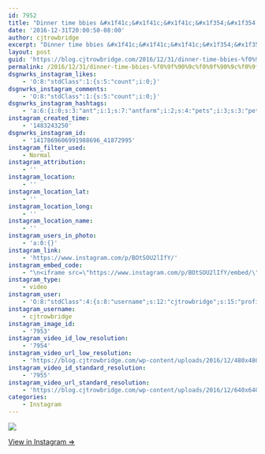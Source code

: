```yaml
---
id: 7952
title: "Dinner time bbies &#x1f41c;&#x1f41c;&#x1f41c;&#x1f354;&#x1f354;&#x1f354;\nGrasshoppers and honey.\n#formicarium #antfarm #ant #ants #pet #pets"
date: '2016-12-31T20:00:50-08:00'
author: cjtrowbridge
excerpt: "Dinner time bbies &#x1f41c;&#x1f41c;&#x1f41c;&#x1f354;&#x1f354;&#x1f354;\nGrasshoppers and honey.\n#formicarium #antfarm #ant #ants #pet #pets"
layout: post
guid: 'https://blog.cjtrowbridge.com/2016/12/31/dinner-time-bbies-%f0%9f%90%9c%f0%9f%90%9c%f0%9f%90%9c%f0%9f%8d%94%f0%9f%8d%94%f0%9f%8d%94grasshoppers-and-honey-formicarium-antfarm-ant-ants-pet-pets/'
permalink: /2016/12/31/dinner-time-bbies-%f0%9f%90%9c%f0%9f%90%9c%f0%9f%90%9c%f0%9f%8d%94%f0%9f%8d%94%f0%9f%8d%94grasshoppers-and-honey-formicarium-antfarm-ant-ants-pet-pets/
dsgnwrks_instagram_likes:
    - 'O:8:"stdClass":1:{s:5:"count";i:0;}'
dsgnwrks_instagram_comments:
    - 'O:8:"stdClass":1:{s:5:"count";i:0;}'
dsgnwrks_instagram_hashtags:
    - 'a:6:{i:0;s:3:"ant";i:1;s:7:"antfarm";i:2;s:4:"pets";i:3;s:3:"pet";i:4;s:11:"formicarium";i:5;s:4:"ants";}'
instagram_created_time:
    - '1483243250'
dsgnwrks_instagram_id:
    - '1417869606991988696_41872995'
instagram_filter_used:
    - Normal
instagram_attribution:
    - ''
instagram_location:
    - ''
instagram_location_lat:
    - ''
instagram_location_long:
    - ''
instagram_location_name:
    - ''
instagram_users_in_photo:
    - 'a:0:{}'
instagram_link:
    - 'https://www.instagram.com/p/BOtSOU2lIfY/'
instagram_embed_code:
    - "\n<iframe src=\"https://www.instagram.com/p/BOtSOU2lIfY/embed/\" width=\"612\" height=\"710\" frameborder=\"0\" scrolling=\"no\" allowtransparency=\"true\" class=\"insta-image-embed\"></iframe>\n"
instagram_type:
    - video
instagram_user:
    - 'O:8:"stdClass":4:{s:8:"username";s:12:"cjtrowbridge";s:15:"profile_picture";s:96:"https://scontent.cdninstagram.com/t51.2885-19/s150x150/13724650_1188772791164794_142557231_a.jpg";s:2:"id";s:8:"41872995";s:9:"full_name";s:13:"CJ Trowbridge";}'
instagram_username:
    - cjtrowbridge
instagram_image_id:
    - '7953'
instagram_video_id_low_resolution:
    - '7954'
instagram_video_url_low_resolution:
    - 'https://blog.cjtrowbridge.com/wp-content/uploads/2016/12/480x480-video-1483243250.mp4'
instagram_video_id_standard_resolution:
    - '7955'
instagram_video_url_standard_resolution:
    - 'https://blog.cjtrowbridge.com/wp-content/uploads/2016/12/640x640-video-1483243250.mp4'
categories:
    - Instagram
---
```


[![](https://blog.cjtrowbridge.com/wp-content/uploads/2016/12/1483243250-1-1.jpg)](https://www.instagram.com/p/BOtSOU2lIfY/)

[View in Instagram ⇒](https://www.instagram.com/p/BOtSOU2lIfY/)